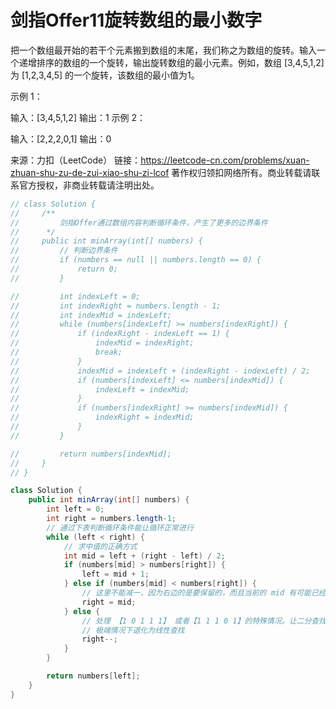 # 剑指Offer11旋转数组的最小数字

把一个数组最开始的若干个元素搬到数组的末尾，我们称之为数组的旋转。输入一个递增排序的数组的一个旋转，输出旋转数组的最小元素。例如，数组 [3,4,5,1,2] 为 [1,2,3,4,5] 的一个旋转，该数组的最小值为1。  

示例 1：

输入：[3,4,5,1,2]
输出：1
示例 2：

输入：[2,2,2,0,1]
输出：0

来源：力扣（LeetCode）
链接：https://leetcode-cn.com/problems/xuan-zhuan-shu-zu-de-zui-xiao-shu-zi-lcof
著作权归领扣网络所有。商业转载请联系官方授权，非商业转载请注明出处。

```java
// class Solution {
//     /**
//         剑指Offer通过数组内容判断循环条件，产生了更多的边界条件
//      */
//     public int minArray(int[] numbers) {
//         // 判断边界条件
//         if (numbers == null || numbers.length == 0) {
//             return 0;
//         }

//         int indexLeft = 0;
//         int indexRight = numbers.length - 1;
//         int indexMid = indexLeft;
//         while (numbers[indexLeft] >= numbers[indexRight]) {
//             if (indexRight - indexLeft == 1) {
//                 indexMid = indexRight;
//                 break;
//             }
//             indexMid = indexLeft + (indexRight - indexLeft) / 2;
//             if (numbers[indexLeft] <= numbers[indexMid]) {
//                 indexLeft = indexMid;
//             }
//             if (numbers[indexRight] >= numbers[indexMid]) {
//                 indexRight = indexMid;
//             }
//         }

//         return numbers[indexMid];
//     }
// }

class Solution {
    public int minArray(int[] numbers) {
        int left = 0;
        int right = numbers.length-1;
        // 通过下表判断循环条件能让循环正常进行
        while (left < right) {
            // 求中值的正确方式
            int mid = left + (right - left) / 2;
            if (numbers[mid] > numbers[right]) {
                left = mid + 1;
            } else if (numbers[mid] < numbers[right]) {
                // 这里不能减一，因为右边的是要保留的，而且当前的 mid 有可能已经指向最小值，所以不能跳过
                right = mid;
            } else {
                // 处理 【1 0 1 1 1】 或者【1 1 1 0 1】的特殊情况。让二分查找循环能进行下去
                // 极端情况下退化为线性查找
                right--;
            }
        }

        return numbers[left];
    }
}
```

